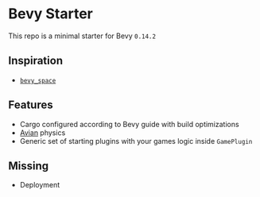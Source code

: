 # Bevy Starter

This repo is a minimal starter for Bevy `0.14.2`

## Inspiration

- [`bevy_space`](https://github.com/perlindgren/bevy-space)

## Features

- Cargo configured according to Bevy guide with build optimizations
- [Avian](https://github.com/Jondolf/avian) physics
- Generic set of starting plugins with your games logic inside `GamePlugin`

## Missing

- Deployment
